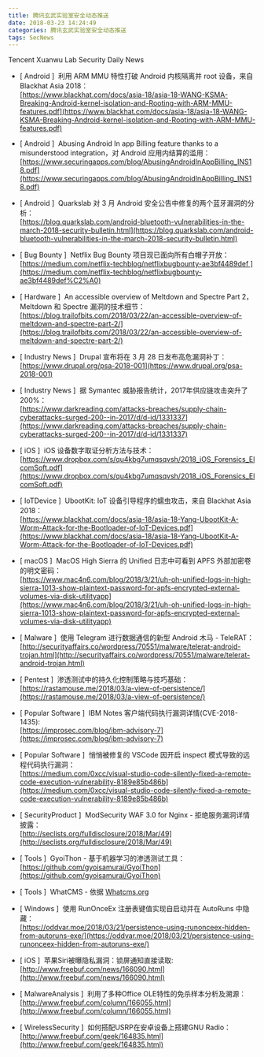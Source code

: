 ```yaml
---
title: 腾讯玄武实验室安全动态推送
date: 2018-03-23 14:24:49
categories: 腾讯玄武实验室安全动态推送
tags: SecNews
---
```


Tencent Xuanwu Lab Security Daily News  
* [ Android ]  利用 ARM MMU 特性打破 Android 内核隔离并 root 设备，来自 Blackhat Asia 2018：   
[https://www.blackhat.com/docs/asia-18/asia-18-WANG-KSMA-Breaking-Android-kernel-isolation-and-Rooting-with-ARM-MMU-features.pdf](https://www.blackhat.com/docs/asia-18/asia-18-WANG-KSMA-Breaking-Android-kernel-isolation-and-Rooting-with-ARM-MMU-features.pdf)  

* [ Android ]  Abusing Android In app Billing feature thanks to a misunderstood integration，对 Android 应用内结算的滥用：   
[https://www.securingapps.com/blog/AbusingAndroidInAppBilling_INS18.pdf](https://www.securingapps.com/blog/AbusingAndroidInAppBilling_INS18.pdf)  

* [ Android ]  Quarkslab 对 3 月 Android 安全公告中修复的两个蓝牙漏洞的分析：   
[https://blog.quarkslab.com/android-bluetooth-vulnerabilities-in-the-march-2018-security-bulletin.html](https://blog.quarkslab.com/android-bluetooth-vulnerabilities-in-the-march-2018-security-bulletin.html)  

* [ Bug Bounty ]  Netflix Bug Bounty 项目现已面向所有白帽子开放：   
[https://medium.com/netflix-techblog/netflixbugbounty-ae3bf4489def ](https://medium.com/netflix-techblog/netflixbugbounty-ae3bf4489def%C2%A0)  

* [ Hardware ]  An accessible overview of Meltdown and Spectre Part 2，Meltdown 和 Spectre 漏洞的技术细节：   
[https://blog.trailofbits.com/2018/03/22/an-accessible-overview-of-meltdown-and-spectre-part-2/](https://blog.trailofbits.com/2018/03/22/an-accessible-overview-of-meltdown-and-spectre-part-2/)  

* [ Industry News ]  Drupal 宣布将在 3 月 28 日发布高危漏洞补丁：   
[https://www.drupal.org/psa-2018-001](https://www.drupal.org/psa-2018-001)  

* [ Industry News ]  据 Symantec 威胁报告统计，2017年供应链攻击突升了 200%：   
[https://www.darkreading.com/attacks-breaches/supply-chain-cyberattacks-surged-200--in-2017/d/d-id/1331337](https://www.darkreading.com/attacks-breaches/supply-chain-cyberattacks-surged-200--in-2017/d/d-id/1331337)  

* [ iOS ]  iOS 设备数字取证分析方法与技术：   
[https://www.dropbox.com/s/qu4kbg7umqsqvsh/2018_iOS_Forensics_ElcomSoft.pdf](https://www.dropbox.com/s/qu4kbg7umqsqvsh/2018_iOS_Forensics_ElcomSoft.pdf)  

* [ IoTDevice ]  UbootKit: IoT 设备引导程序的蠕虫攻击，来自 Blackhat Asia 2018：   
[https://www.blackhat.com/docs/asia-18/asia-18-Yang-UbootKit-A-Worm-Attack-for-the-Bootloader-of-IoT-Devices.pdf](https://www.blackhat.com/docs/asia-18/asia-18-Yang-UbootKit-A-Worm-Attack-for-the-Bootloader-of-IoT-Devices.pdf)  

* [ macOS ]  MacOS High Sierra 的 Unified 日志中可看到 APFS 外部加密卷的明文密码：   
[https://www.mac4n6.com/blog/2018/3/21/uh-oh-unified-logs-in-high-sierra-1013-show-plaintext-password-for-apfs-encrypted-external-volumes-via-disk-utilityapp](https://www.mac4n6.com/blog/2018/3/21/uh-oh-unified-logs-in-high-sierra-1013-show-plaintext-password-for-apfs-encrypted-external-volumes-via-disk-utilityapp)  

* [ Malware ]  使用 Telegram 进行数据通信的新型 Android 木马 - TeleRAT：   
[http://securityaffairs.co/wordpress/70551/malware/telerat-android-trojan.html](http://securityaffairs.co/wordpress/70551/malware/telerat-android-trojan.html)  

* [ Pentest ]  渗透测试中的持久化控制策略与技巧基础：   
[https://rastamouse.me/2018/03/a-view-of-persistence/](https://rastamouse.me/2018/03/a-view-of-persistence/)  

* [ Popular Software ]  IBM Notes 客户端代码执行漏洞详情(CVE-2018-1435):   
[https://improsec.com/blog/ibm-advisory-7](https://improsec.com/blog/ibm-advisory-7)  

* [ Popular Software ]  悄悄被修复的 VSCode 因开启 inspect 模式导致的远程代码执行漏洞：   
[https://medium.com/0xcc/visual-studio-code-silently-fixed-a-remote-code-execution-vulnerability-8189e85b486b](https://medium.com/0xcc/visual-studio-code-silently-fixed-a-remote-code-execution-vulnerability-8189e85b486b)  

* [ SecurityProduct ]  ModSecurity WAF 3.0 for Nginx - 拒绝服务漏洞详情披露：   
[http://seclists.org/fulldisclosure/2018/Mar/49](http://seclists.org/fulldisclosure/2018/Mar/49)  

* [ Tools ]  GyoiThon - 基于机器学习的渗透测试工具：   
[https://github.com/gyoisamurai/GyoiThon](https://github.com/gyoisamurai/GyoiThon)  

* [ Tools ]  WhatCMS - 依据 
[Whatcms.org](http://Whatcms.org)  

* [ Windows ]  使用 RunOnceEx 注册表键值实现自启动并在 AutoRuns 中隐藏：   
[https://oddvar.moe/2018/03/21/persistence-using-runonceex-hidden-from-autoruns-exe/](https://oddvar.moe/2018/03/21/persistence-using-runonceex-hidden-from-autoruns-exe/)  

* [ iOS ]  苹果Siri被曝隐私漏洞：锁屏通知直接读取: 
[http://www.freebuf.com/news/166090.html](http://www.freebuf.com/news/166090.html)  

* [ MalwareAnalysis ]  利用了多种Office OLE特性的免杀样本分析及溯源： 
[http://www.freebuf.com/column/166055.html](http://www.freebuf.com/column/166055.html)  

* [ WirelessSecurity ]  如何搭配USRP在安卓设备上搭建GNU Radio： 
[http://www.freebuf.com/geek/164835.html](http://www.freebuf.com/geek/164835.html)  

